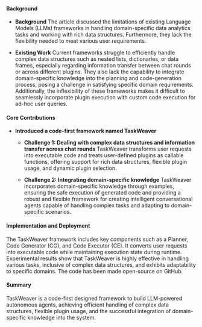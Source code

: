 #### Background
- **Background**
The article discussed the limitations of existing Language Models (LLMs) frameworks in handling domain-specific data analytics tasks and working with rich data structures. Furthermore, they lack the flexibility needed to meet various user requirements.

- **Existing Work**
Current frameworks struggle to efficiently handle complex data structures such as nested lists, dictionaries, or data frames, especially regarding information transfer between chat rounds or across different plugins. They also lack the capability to integrate domain-specific knowledge into the planning and code-generation process, posing a challenge in satisfying specific domain requirements. Additionally, the inflexibility of these frameworks makes it difficult to seamlessly incorporate plugin execution with custom code execution for ad-hoc user queries.

#### Core Contributions
- **Introduced a code-first framework named TaskWeaver**
  - **Challenge 1: Dealing with complex data structures and information transfer across chat rounds**
      TaskWeaver transforms user requests into executable code and treats user-defined plugins as callable functions, offering support for rich data structures, flexible plugin usage, and dynamic plugin selection.

  - **Challenge 2: Integrating domain-specific knowledge**
      TaskWeaver incorporates domain-specific knowledge through examples, ensuring the safe execution of generated code and providing a robust and flexible framework for creating intelligent conversational agents capable of handling complex tasks and adapting to domain-specific scenarios.

#### Implementation and Deployment
The TaskWeaver framework includes key components such as a Planner, Code Generator (CG), and Code Executor (CE). It converts user requests into executable code while maintaining execution state during runtime. Experimental results show that TaskWeaver is highly effective in handling various tasks, inclusive of complex data structures, and exhibits adaptability to specific domains. The code has been made open-source on GitHub.

#### Summary
TaskWeaver is a code-first designed framework to build LLM-powered autonomous agents, achieving efficient handling of complex data structures, flexible plugin usage, and the successful integration of domain-specific knowledge into the system.